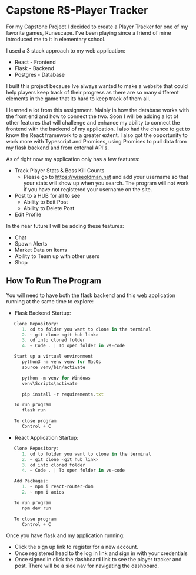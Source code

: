 # Capstone RS-Player Tracker

For my Capstone Project I decided to create a Player Tracker for one of my favorite games, Runescape. I've been playing since a friend of mine introduced me to it in elementary school. 

I used a 3 stack approach to my web application:

- React - Frontend
- Flask - Backend
- Postgres - Database

I built this project because Ive always wanted to make a website that could help players keep track of their progress as there are so many different elements in the game that its hard to keep track of them all.

I learned a lot from this assignment. Mainly in how the database works with the front end and how to connect the two. Soon I will be adding a lot of other features that will challenge and enhance my ability to connect the frontend with the backend of my application. I also had the chance to get to know the React framework to a greater extent. I also got the opportunity to work more with Typescript and Promises, using Promises to pull data from my flask backend and from external API's. 

As of right now my application only has a few features:

- Track Player Stats & Boss Kill Counts
   - Please go to https://wiseoldman.net and add your username so that your stats will show up when you search. The program will not work if you have not registered your username on the site.
- Post to a HUB for all to see
   - Ability to Edit Post
   - Ability to Delete Post
- Edit Profile

In the near future I will be adding these features:

- Chat
- Spawn Alerts
- Market Data on Items
- Ability to Team up with other users
- Shop

## How To Run The Program

You will need to have both the flask backend and this web application running at the same time to explore:

- Flask Backend Startup:

```js
   Clone Repository:
      1. cd to folder you want to clone in the terminal
      2. ~ git clone <git hub link>
      3. cd into cloned folder
      4. ~ Code . | To open folder in vs-code

   Start up a virtual environment
      python3 -m venv venv for MacOs
      source venv/bin/activate

      python -m venv for Windows
      venv\Scripts\activate

      pip install -r requirements.txt

   To run program
      flask run

   To close program
      Control + C
```

- React Application Startup:

```js
   Clone Repository:
      1. cd to folder you want to clone in the terminal
      2. ~ git clone <git hub link>
      3. cd into cloned folder
      4. ~ Code . | To open folder in vs-code

   Add Packages:
      1. ~ npm i react-router-dom
      2. ~ npm i axios

   To run program
      npm dev run

   To close program
      Control + C
```

Once you have flask and my application running:

- Click the sign up link to register for a new account.
- Once registered head to the log in link and sign in with your credentials
- Once signed in click the dashboard link to see the player tracker and post. There will be a side nav for navigating the dashboard.

